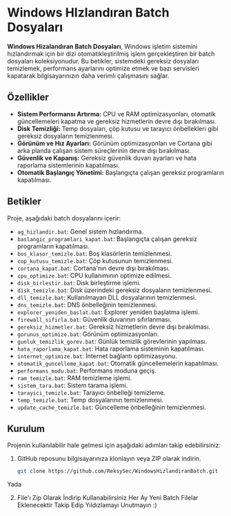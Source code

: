 # Windows HIzlandıran Batch Dosyaları

**Windows Hizalandıran Batch Dosyaları**, Windows işletim sistemini hızlandırmak için bir dizi otomatikleştirilmiş işlem gerçekleştiren bir batch dosyaları koleksiyonudur. Bu betikler, sistemdeki gereksiz dosyaları temizlemek, performans ayarlarını optimize etmek ve bazı servisleri kapatarak bilgisayarınızın daha verimli çalışmasını sağlar.

## Özellikler

- **Sistem Performansı Artırma:** CPU ve RAM optimizasyonları, otomatik güncellemeleri kapatma ve gereksiz hizmetlerin devre dışı bırakılması.
- **Disk Temizliği:** Temp dosyaları, çöp kutusu ve tarayıcı önbellekleri gibi gereksiz dosyaların temizlenmesi.
- **Görünüm ve Hız Ayarları:** Görünüm optimizasyonları ve Cortana gibi arka planda çalışan sistem süreçlerinin devre dışı bırakılması.
- **Güvenlik ve Kapanış:** Gereksiz güvenlik duvarı ayarları ve hata raporlama sistemlerinin kapatılması.
- **Otomatik Başlangıç Yönetimi:** Başlangıçta çalışan gereksiz programların kapatılması.

## Betikler

Proje, aşağıdaki batch dosyalarını içerir:

- `ag_hizlandir.bat`: Genel sistem hızlandırma.
- `baslangic_programlari_kapat.bat`: Başlangıçta çalışan gereksiz programların kapatılması.
- `bos_klasor_temizle.bat`: Boş klasörlerin temizlenmesi.
- `cop_kutusu_temizle.bat`: Çöp kutusunun temizlenmesi.
- `cortana_kapat.bat`: Cortana'nın devre dışı bırakılması.
- `cpu_optimize.bat`: CPU kullanımının optimize edilmesi.
- `disk_birlestir.bat`: Disk birleştirme işlemi.
- `disk_temizle.bat`: Disk üzerindeki gereksiz dosyaların temizlenmesi.
- `dll_temizle.bat`: Kullanılmayan DLL dosyalarının temizlenmesi.
- `dns_temizle.bat`: DNS önbelleğinin temizlenmesi.
- `explorer_yeniden_baslat.bat`: Explorer yeniden başlatma işlemi.
- `firewall_sifirla.bat`: Güvenlik duvarının sıfırlanması.
- `gereksiz_hizmetler.bat`: Gereksiz hizmetlerin devre dışı bırakılması.
- `gorunus_optimize.bat`: Görünüm optimizasyonları.
- `gunluk_temizlik_gorev.bat`: Günlük temizlik görevlerinin yapılması.
- `hata_raporlama_kapat.bat`: Hata raporlama sisteminin kapatılması.
- `internet_optimize.bat`: İnternet bağlantı optimizasyonu.
- `otomatik_guncelleme_kapat.bat`: Otomatik güncellemelerin kapatılması.
- `performans_modu.bat`: Performans moduna geçiş.
- `ram_temizle.bat`: RAM temizleme işlemi.
- `sistem_tara.bat`: Sistem tarama işlemi.
- `tarayici_temizle.bat`: Tarayıcı önbelleği temizleme.
- `temp_temizle.bat`: Temp dosyalarının temizlenmesi.
- `update_cache_temizle.bat`: Güncelleme önbelleğinin temizlenmesi.

## Kurulum

Projenin kullanılabilir hale gelmesi için aşağıdaki adımları takip edebilirsiniz:

1. GitHub reposunu bilgisayarınıza klonlayın veya ZIP olarak indirin.
   ```bash
   git clone https://github.com/ReksySec/WindowsHizlandiranBatch.git

Yada


2. File'ı Zip Olarak İndirip Kullanabilirsiniz Her Ay Yeni Batch Filelar Eklenecektir Takip Edip Yıldızlamayı Unutmayın :)
